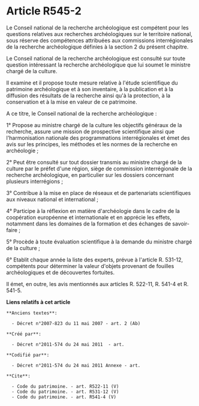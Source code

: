 # Article R545-2

Le Conseil national de la recherche archéologique est compétent pour les questions relatives aux recherches archéologiques
sur le territoire national, sous réserve des compétences attribuées aux commissions interrégionales de la recherche
archéologique définies à la section 2 du présent chapitre. 

Le Conseil national de la recherche archéologique est consulté sur toute question intéressant la recherche archéologique que
lui soumet le ministre chargé de la culture. 

Il examine et il propose toute mesure relative à l'étude scientifique du patrimoine archéologique et à son inventaire, à la
publication et à la diffusion des résultats de la recherche ainsi qu'à la protection, à la conservation et à la mise en
valeur de ce patrimoine. 

A ce titre, le Conseil national de la recherche archéologique : 

1° Propose au ministre chargé de la culture les objectifs généraux de la recherche, assure une mission de prospective
scientifique ainsi que l'harmonisation nationale des programmations interrégionales et émet des avis sur les principes, les
méthodes et les normes de la recherche en archéologie ; 

2° Peut être consulté sur tout dossier transmis au ministre chargé de la culture par le préfet d'une région, siège de
commission interrégionale de la recherche archéologique, en particulier sur les dossiers concernant plusieurs interrégions ; 

3° Contribue à la mise en place de réseaux et de partenariats scientifiques aux niveaux national et international ; 

4° Participe à la réflexion en matière d'archéologie dans le cadre de la coopération européenne et internationale et en
apprécie les effets, notamment dans les domaines de la formation et des échanges de savoir-faire ; 

5° Procède à toute évaluation scientifique à la demande du ministre chargé de la culture ; 

6° Etablit chaque année la liste des experts, prévue à l'article R. 531-12, compétents pour déterminer la valeur d'objets
provenant de fouilles archéologiques et de découvertes fortuites. 

Il émet, en outre, les avis mentionnés aux articles R. 522-11, R. 541-4 et R. 541-5.

**Liens relatifs à cet article**

	**Anciens textes**:

	  - Décret n°2007-823 du 11 mai 2007 - art. 2 (Ab)

	**Créé par**:

	  - Décret n°2011-574 du 24 mai 2011  - art.

	**Codifié par**:

	  - Décret n°2011-574 du 24 mai 2011 Annexe - art.

	**Cite**:

	  - Code du patrimoine. - art. R522-11 (V)
	  - Code du patrimoine. - art. R531-12 (V)
	  - Code du patrimoine. - art. R541-4 (V)
